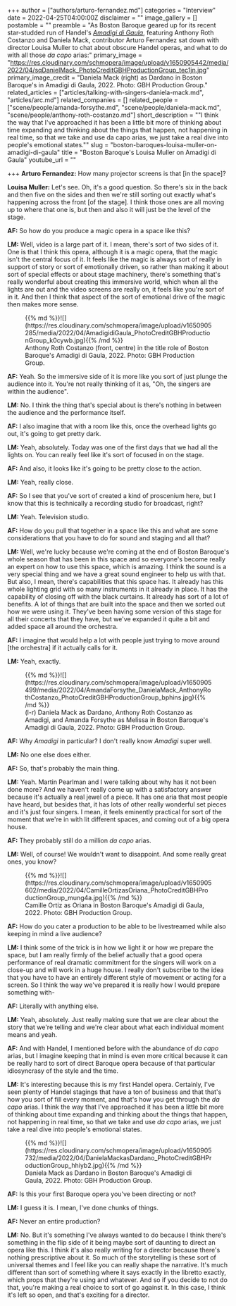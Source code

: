 +++
author = ["authors/arturo-fernandez.md"]
categories = "Interview"
date = 2022-04-25T04:00:00Z
disclaimer = ""
image_gallery = []
postamble = ""
preamble = "As Boston Baroque geared up for its recent star-studded run of Handel's [_Amadigi di Gaula_](https://baroque.boston/handel-amadigi-di-gaula-2022), featuring Anthony Roth Costanzo and Daniela Mack, contributor Arturo Fernandez sat down with director Louisa Muller to chat about obscure Handel operas, and what to do with all those _da capo_ arias:"
primary_image = "https://res.cloudinary.com/schmopera/image/upload/v1650905442/media/2022/04/sqDanielMack_PhotoCreditGBHProductionGroup_tec1jn.jpg"
primary_image_credit = "Daniela Mack (right) as Dardano in Boston Baroque's in Amadigi di Gaula, 2022. Photo: GBH Production Group."
related_articles = ["articles/talking-with-singers-daniela-mack.md", "articles/arc.md"]
related_companies = []
related_people = ["scene/people/amanda-forsythe.md", "scene/people/daniela-mack.md", "scene/people/anthony-roth-costanzo.md"]
short_description = "\"I think the way that I've approached it has been a little bit more of thinking about time expanding and thinking about the things that happen, not happening in real time, so that we take and use da capo arias, we just take a real dive into people's emotional states.\""
slug = "boston-baroques-louisa-muller-on-amadigi-di-gaula"
title = "Boston Baroque's Louisa Muller on Amadigi di Gaula"
youtube_url = ""

+++
**Arturo Fernandez:** How many projector screens is that \[in the space\]?

**Louisa Muller:** Let's see. Oh, it's a good question. So there's six in the back and then five on the sides and then we're still sorting out exactly what's happening across the front \[of the stage\]. I think those ones are all moving up to where that one is, but then and also it will just be the level of the stage.

**AF:** So how do you produce a magic opera in a space like this?

**LM:** Well, video is a large part of it. I mean, there's sort of two sides of it. One is that I think this opera, although it is a magic opera, that the magic isn't the central focus of it. It feels like the magic is always sort of really in support of story or sort of emotionally driven, so rather than making it about sort of special effects or about stage machinery, there's something that's really wonderful about creating this immersive world, which when all the lights are out and the video screens are really on, it feels like you're sort of in it. And then I think that aspect of the sort of emotional drive of the magic then makes more sense.

<figure data-type="image">{{% md %}}![](https://res.cloudinary.com/schmopera/image/upload/v1650905285/media/2022/04/AmadigidiGaula_PhotoCreditGBHProductionGroup_k0cywb.jpg){{% /md %}}

<figcaption>Anthony Roth Costanzo (front, centre) in the title role of Boston Baroque's Amadigi di Gaula, 2022. Photo: GBH Production Group.</figcaption>

</figure>

**AF:** Yeah. So the immersive side of it is more like you sort of just plunge the audience into it. You're not really thinking of it as, "Oh, the singers are within the audience".

**LM:** No. I think the thing that's special about is there's nothing in between the audience and the performance itself.

**AF:** I also imagine that with a room like this, once the overhead lights go out, it's going to get pretty dark.

**LM:** Yeah, absolutely. Today was one of the first days that we had all the lights on. You can really feel like it's sort of focused in on the stage.

**AF:** And also, it looks like it's going to be pretty close to the action.

**LM:** Yeah, really close.

**AF:** So I see that you've sort of created a kind of proscenium here, but I know that this is technically a recording studio for broadcast, right?

**LM:** Yeah. Television studio.

**AF:** How do you pull that together in a space like this and what are some considerations that you have to do for sound and staging and all that?

**LM:** Well, we're lucky because we're coming at the end of Boston Baroque's whole season that has been in this space and so everyone's become really an expert on how to use this space, which is amazing. I think the sound is a very special thing and we have a great sound engineer to help us with that. But also, I mean, there's capabilities that this space has. It already has this whole lighting grid with so many instruments in it already in place. It has the capability of closing off with the black curtains. It already has sort of a lot of benefits. A lot of things that are built into the space and then we sorted out how we were using it. They've been having some version of this stage for all their concerts that they have, but we've expanded it quite a bit and added space all around the orchestra.

**AF:** I imagine that would help a lot with people just trying to move around \[the orchestra\] if it actually calls for it.

**LM:** Yeah, exactly.

<figure data-type="image">{{% md %}}![](https://res.cloudinary.com/schmopera/image/upload/v1650905499/media/2022/04/AmandaForsythe_DanielaMack_AnthonyRothCostanzo_PhotoCreditGBHProductionGroup_bphins.jpg){{% /md %}}

<figcaption>(l-r) Daniela Mack as Dardano, Anthony Roth Costanzo as Amadigi, and Amanda Forsythe as Melissa in Boston Baroque's Amadigi di Gaula, 2022. Photo: GBH Production Group.</figcaption>

</figure>

**AF:** Why _Amadigi_ in particular? I don't really know _Amadigi_ super well.

**LM:** No one else does either.

**AF:** So, that's probably the main thing.

**LM:** Yeah. Martin Pearlman and I were talking about why has it not been done more? And we haven't really come up with a satisfactory answer because it's actually a real jewel of a piece. It has one aria that most people have heard, but besides that, it has lots of other really wonderful set pieces and it's just four singers. I mean, it feels eminently practical for sort of the moment that we're in with lit different spaces, and coming out of a big opera house.

**AF:** They probably still do a million _da capo_ arias.

**LM:** Well, of course! We wouldn't want to disappoint. And some really great ones, you know?

<figure data-type="image">{{% md %}}![](https://res.cloudinary.com/schmopera/image/upload/v1650905602/media/2022/04/CamilleOrtizasOriana_PhotoCreditGBHProductionGroup_mung4a.jpg){{% /md %}}

<figcaption>Camille Ortiz as Oriana in Boston Baroque's Amadigi di Gaula, 2022. Photo: GBH Production Group.</figcaption>

</figure>

**AF:** How do you cater a production to be able to be livestreamed while also keeping in mind a live audience?

**LM:** I think some of the trick is in how we light it or how we prepare the space, but I am really firmly of the belief actually that a good opera performance of real dramatic commitment for the singers will work on a close-up and will work in a huge house. I really don't subscribe to the idea that you have to have an entirely different style of movement or acting for a screen. So I think the way we've prepared it is really how I would prepare something with-

**AF:** Literally with anything else.

**LM:** Yeah, absolutely. Just really making sure that we are clear about the story that we're telling and we're clear about what each individual moment means and yeah.

**AF:** And with Handel, I mentioned before with the abundance of _da capo_ arias, but I imagine keeping that in mind is even more critical because it can be really hard to sort of direct Baroque opera because of that particular idiosyncrasy of the style and the time.

**LM:** It's interesting because this is my first Handel opera. Certainly, I've seen plenty of Handel stagings that have a ton of business and that that's how you sort of fill every moment, and that's how you get through the _da capo_ arias. I think the way that I've approached it has been a little bit more of thinking about time expanding and thinking about the things that happen, not happening in real time, so that we take and use _da capo_ arias, we just take a real dive into people's emotional states.

<figure data-type="image">{{% md %}}![](https://res.cloudinary.com/schmopera/image/upload/v1650905732/media/2022/04/DanielaMackasDardano_PhotoCreditGBHProductionGroup_hhiyb2.jpg){{% /md %}}

<figcaption>Daniela Mack as Dardano in Boston Baroque's Amadigi di Gaula, 2022. Photo: GBH Production Group.</figcaption>

</figure>

**AF:** Is this your first Baroque opera you've been directing or not?

**LM:** I guess it is. I mean, I've done chunks of things.

**AF:** Never an entire production?

**LM:** No. But it's something I've always wanted to do because I think there's something in the flip side of it being maybe sort of daunting to direct an opera like this. I think it's also really writing for a director because there's nothing prescriptive about it. So much of the storytelling is these sort of universal themes and I feel like you can really shape the narrative. It's much different than sort of something where it says exactly in the libretto exactly, which props that they're using and whatever. And so if you decide to not do that, you're making a real choice to sort of go against it. In this case, I think it's left so open, and that's exciting for a director.